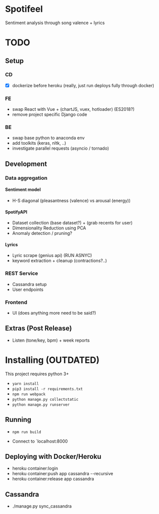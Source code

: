 # Spotifeel
Sentiment analysis through song valence + lyrics

# TODO
## Setup

### CD
- [x] dockerize before heroku (really, just run deploys fully through docker)

### FE
- swap React with Vue + (chartJS, vuex, hotloader) (ES2018?)
- remove project specific Django code

### BE
- swap base python to anaconda env
- add toolkits (keras, nltk, ..)
- investigate parallel requests (asyncio / tornado)

## Development

### Data aggregation

#### Sentiment model
- H-S diagonal (pleasantness (valence) vs arousal (energy))

#### SpotifyAPI
- Dataset collection (base dataset?) + (grab recents for user)
- Dimensionality Reduction using PCA
- Anomaly detection / pruning?

#### Lyrics
- Lyric scrape (genius api) (RUN ASNYC)
- keyword extraction + cleanup (contractions?..)

### REST Service
- Cassandra setup
- User endpoints

### Frontend
- UI (does anything more need to be said?)


## Extras (Post Release)
- Listen (tone/key, bpm) + week reports

# Installing (OUTDATED)

This project requires python 3+

* `yarn install`
* `pip3 install -r requirements.txt`
* `npm run webpack`
* `python manage.py collectstatic`
* `python manage.py runserver`

## Running
* `npm run build`
- Connect to `localhost:8000

## Deploying with Docker/Heroku
- heroku container:login
- heroku container:push app cassandra --recursive
- heroku container:release app cassandra

## Cassandra
- ./manage.py sync_cassandra
